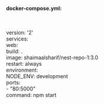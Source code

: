 
<h4>docker-compose.yml:</h4>
<br/>
<p>
version: '2'
<br/>
services:
<br/>
  web:
  <br/>
    build: .
    <br/>
    image: shaimaalsharif/nest-repo-1:3.0
    <br/>
    restart: always
    <br/>
    environment:
    <br/>
      NODE_ENV: development
      <br/>
    ports:
    <br/>
      - "80:5000"
      <br/>
    command: npm start
    <br/>
    
</p>
  

   
